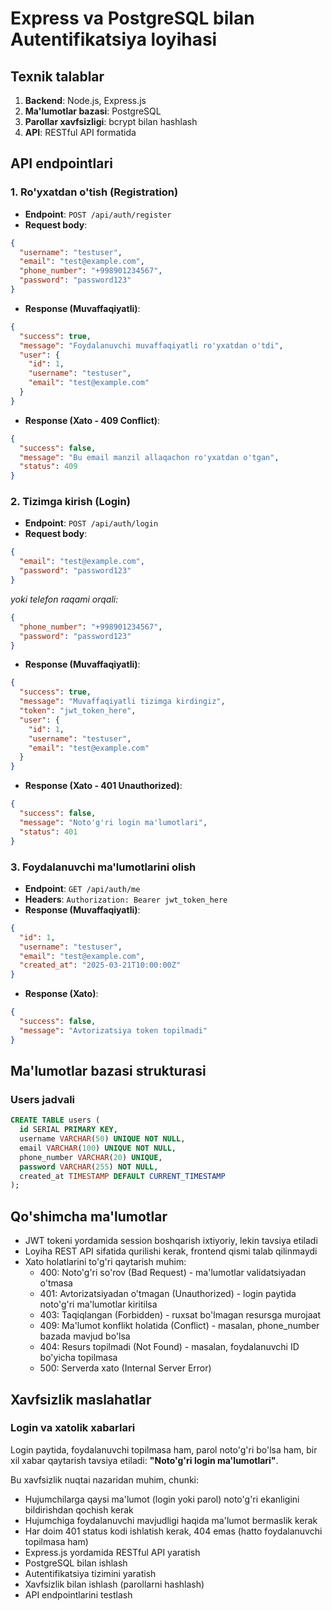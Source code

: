 # Express va PostgreSQL bilan Autentifikatsiya loyihasi

## Texnik talablar

1. **Backend**: Node.js, Express.js
2. **Ma'lumotlar bazasi**: PostgreSQL
3. **Parollar xavfsizligi**: bcrypt bilan hashlash
4. **API**: RESTful API formatida

## API endpointlari

### 1. Ro'yxatdan o'tish (Registration)

- **Endpoint**: `POST /api/auth/register`
- **Request body**:

```json
{
  "username": "testuser",
  "email": "test@example.com",
  "phone_number": "+998901234567",
  "password": "password123"
}
```

- **Response (Muvaffaqiyatli)**:

```json
{
  "success": true,
  "message": "Foydalanuvchi muvaffaqiyatli ro'yxatdan o'tdi",
  "user": {
    "id": 1,
    "username": "testuser",
    "email": "test@example.com"
  }
}
```

- **Response (Xato - 409 Conflict)**:

```json
{
  "success": false,
  "message": "Bu email manzil allaqachon ro'yxatdan o'tgan",
  "status": 409
}
```

### 2. Tizimga kirish (Login)

- **Endpoint**: `POST /api/auth/login`
- **Request body**:

```json
{
  "email": "test@example.com",
  "password": "password123"
}
```

_yoki telefon raqami orqali:_

```json
{
  "phone_number": "+998901234567",
  "password": "password123"
}
```

- **Response (Muvaffaqiyatli)**:

```json
{
  "success": true,
  "message": "Muvaffaqiyatli tizimga kirdingiz",
  "token": "jwt_token_here",
  "user": {
    "id": 1,
    "username": "testuser",
    "email": "test@example.com"
  }
}
```

- **Response (Xato - 401 Unauthorized)**:

```json
{
  "success": false,
  "message": "Noto'g'ri login ma'lumotlari",
  "status": 401
}
```

### 3. Foydalanuvchi ma'lumotlarini olish

- **Endpoint**: `GET /api/auth/me`
- **Headers**: `Authorization: Bearer jwt_token_here`
- **Response (Muvaffaqiyatli)**:

```json
{
  "id": 1,
  "username": "testuser",
  "email": "test@example.com",
  "created_at": "2025-03-21T10:00:00Z"
}
```

- **Response (Xato)**:

```json
{
  "success": false,
  "message": "Avtorizatsiya token topilmadi"
}
```

## Ma'lumotlar bazasi strukturasi

### Users jadvali

```sql
CREATE TABLE users (
  id SERIAL PRIMARY KEY,
  username VARCHAR(50) UNIQUE NOT NULL,
  email VARCHAR(100) UNIQUE NOT NULL,
  phone_number VARCHAR(20) UNIQUE,
  password VARCHAR(255) NOT NULL,
  created_at TIMESTAMP DEFAULT CURRENT_TIMESTAMP
);
```

## Qo'shimcha ma'lumotlar

- JWT tokeni yordamida session boshqarish ixtiyoriy, lekin tavsiya etiladi
- Loyiha REST API sifatida qurilishi kerak, frontend qismi talab qilinmaydi
- Xato holatlarini to'g'ri qaytarish muhim:
  - 400: Noto'g'ri so'rov (Bad Request) - ma'lumotlar validatsiyadan o'tmasa
  - 401: Avtorizatsiyadan o'tmagan (Unauthorized) - login paytida noto'g'ri ma'lumotlar kiritilsa
  - 403: Taqiqlangan (Forbidden) - ruxsat bo'lmagan resursga murojaat
  - 409: Ma'lumot konflikt holatida (Conflict) - masalan, phone_number bazada mavjud bo'lsa
  - 404: Resurs topilmadi (Not Found) - masalan, foydalanuvchi ID bo'yicha topilmasa
  - 500: Serverda xato (Internal Server Error)

## Xavfsizlik maslahatlar

### Login va xatolik xabarlari

Login paytida, foydalanuvchi topilmasa ham, parol noto'g'ri bo'lsa ham, bir xil xabar qaytarish tavsiya etiladi: **"Noto'g'ri login ma'lumotlari"**.

Bu xavfsizlik nuqtai nazaridan muhim, chunki:

- Hujumchilarga qaysi ma'lumot (login yoki parol) noto'g'ri ekanligini bildirishdan qochish kerak
- Hujumchiga foydalanuvchi mavjudligi haqida ma'lumot bermaslik kerak
- Har doim 401 status kodi ishlatish kerak, 404 emas (hatto foydalanuvchi topilmasa ham)
- Express.js yordamida RESTful API yaratish
- PostgreSQL bilan ishlash
- Autentifikatsiya tizimini yaratish
- Xavfsizlik bilan ishlash (parollarni hashlash)
- API endpointlarini testlash
